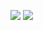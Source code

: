 <figure class="half"> 
  <a href="link"><img src="https://leetcard.jacoblin.cool/donghyun-daniel?ext=activity"></a> 
  <a href="link"><img src="http://mazassumnida.wtf/api/v2/generate_badge?boj=zidane92)](https://solved.ac/zidane92e"></a>  
</figure>
